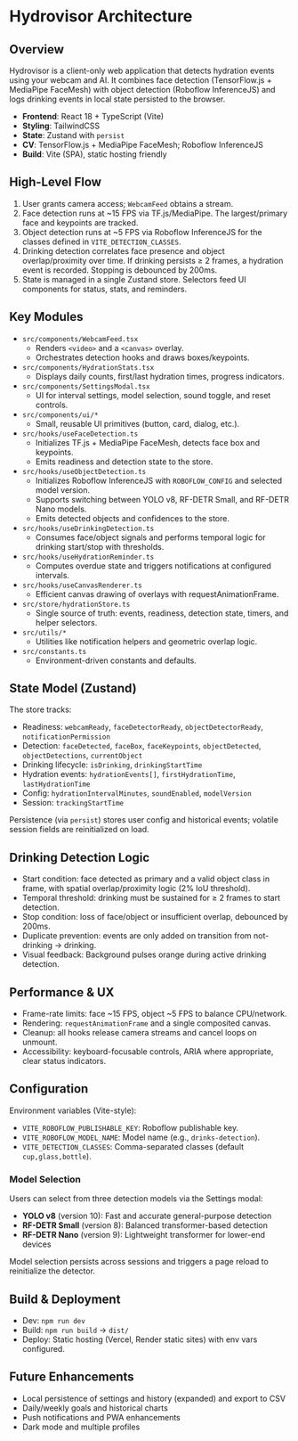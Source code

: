 # Hydrovisor Architecture

## Overview
Hydrovisor is a client-only web application that detects hydration events using your webcam and AI. It combines face detection (TensorFlow.js + MediaPipe FaceMesh) with object detection (Roboflow InferenceJS) and logs drinking events in local state persisted to the browser.

- **Frontend**: React 18 + TypeScript (Vite)
- **Styling**: TailwindCSS
- **State**: Zustand with `persist`
- **CV**: TensorFlow.js + MediaPipe FaceMesh; Roboflow InferenceJS
- **Build**: Vite (SPA), static hosting friendly

## High-Level Flow
1. User grants camera access; `WebcamFeed` obtains a stream.
2. Face detection runs at ~15 FPS via TF.js/MediaPipe. The largest/primary face and keypoints are tracked.
3. Object detection runs at ~5 FPS via Roboflow InferenceJS for the classes defined in `VITE_DETECTION_CLASSES`.
4. Drinking detection correlates face presence and object overlap/proximity over time. If drinking persists ≥ 2 frames, a hydration event is recorded. Stopping is debounced by 200ms.
5. State is managed in a single Zustand store. Selectors feed UI components for status, stats, and reminders.

## Key Modules
- `src/components/WebcamFeed.tsx`
  - Renders `<video>` and a `<canvas>` overlay.
  - Orchestrates detection hooks and draws boxes/keypoints.
- `src/components/HydrationStats.tsx`
  - Displays daily counts, first/last hydration times, progress indicators.
- `src/components/SettingsModal.tsx`
  - UI for interval settings, model selection, sound toggle, and reset controls.
- `src/components/ui/*`
  - Small, reusable UI primitives (button, card, dialog, etc.).
- `src/hooks/useFaceDetection.ts`
  - Initializes TF.js + MediaPipe FaceMesh, detects face box and keypoints.
  - Emits readiness and detection state to the store.
- `src/hooks/useObjectDetection.ts`
  - Initializes Roboflow InferenceJS with `ROBOFLOW_CONFIG` and selected model version.
  - Supports switching between YOLO v8, RF-DETR Small, and RF-DETR Nano models.
  - Emits detected objects and confidences to the store.
- `src/hooks/useDrinkingDetection.ts`
  - Consumes face/object signals and performs temporal logic for drinking start/stop with thresholds.
- `src/hooks/useHydrationReminder.ts`
  - Computes overdue state and triggers notifications at configured intervals.
- `src/hooks/useCanvasRenderer.ts`
  - Efficient canvas drawing of overlays with requestAnimationFrame.
- `src/store/hydrationStore.ts`
  - Single source of truth: events, readiness, detection state, timers, and helper selectors.
- `src/utils/*`
  - Utilities like notification helpers and geometric overlap logic.
- `src/constants.ts`
  - Environment-driven constants and defaults.

## State Model (Zustand)
The store tracks:
- Readiness: `webcamReady`, `faceDetectorReady`, `objectDetectorReady`, `notificationPermission`
- Detection: `faceDetected`, `faceBox`, `faceKeypoints`, `objectDetected`, `objectDetections`, `currentObject`
- Drinking lifecycle: `isDrinking`, `drinkingStartTime`
- Hydration events: `hydrationEvents[]`, `firstHydrationTime`, `lastHydrationTime`
- Config: `hydrationIntervalMinutes`, `soundEnabled`, `modelVersion`
- Session: `trackingStartTime`

Persistence (via `persist`) stores user config and historical events; volatile session fields are reinitialized on load.

## Drinking Detection Logic
- Start condition: face detected as primary and a valid object class in frame, with spatial overlap/proximity logic (2% IoU threshold).
- Temporal threshold: drinking must be sustained for ≥ 2 frames to start detection.
- Stop condition: loss of face/object or insufficient overlap, debounced by 200ms.
- Duplicate prevention: events are only added on transition from not-drinking → drinking.
- Visual feedback: Background pulses orange during active drinking detection.

## Performance & UX
- Frame-rate limits: face ~15 FPS, object ~5 FPS to balance CPU/network.
- Rendering: `requestAnimationFrame` and a single composited canvas.
- Cleanup: all hooks release camera streams and cancel loops on unmount.
- Accessibility: keyboard-focusable controls, ARIA where appropriate, clear status indicators.

## Configuration
Environment variables (Vite-style):
- `VITE_ROBOFLOW_PUBLISHABLE_KEY`: Roboflow publishable key.
- `VITE_ROBOFLOW_MODEL_NAME`: Model name (e.g., `drinks-detection`).
- `VITE_DETECTION_CLASSES`: Comma-separated classes (default `cup,glass,bottle`).

### Model Selection
Users can select from three detection models via the Settings modal:
- **YOLO v8** (version 10): Fast and accurate general-purpose detection
- **RF-DETR Small** (version 8): Balanced transformer-based detection  
- **RF-DETR Nano** (version 9): Lightweight transformer for lower-end devices

Model selection persists across sessions and triggers a page reload to reinitialize the detector.

## Build & Deployment
- Dev: `npm run dev`
- Build: `npm run build` → `dist/`
- Deploy: Static hosting (Vercel, Render static sites) with env vars configured.

## Future Enhancements
- Local persistence of settings and history (expanded) and export to CSV
- Daily/weekly goals and historical charts
- Push notifications and PWA enhancements
- Dark mode and multiple profiles